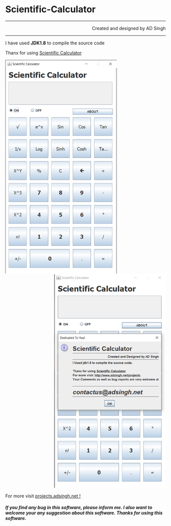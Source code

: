 # Scientific-Calculator
<hr>
<p align="right">Created and designed by AD Singh
<hr>
I have used <b>JDK1.8</b> to compile the source code
<br>
<p>Thanx for using <u>Scientific Calculator</u></p>
<div>
<div align="left"><img src="2.png" width="350px" ></div>
<div align="right"><img src="3.png" width="350px" ></div>
</div>

For more visit <a href="http://projects.adsingh.net/">projects.adsingh.net !</a>

##### If you find any bug in this software, please inform me. I also want to welcome your any suggestion about this software. Thanks for using this software.

